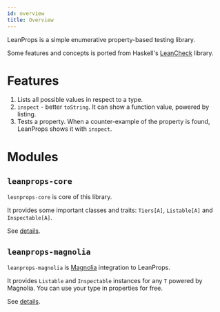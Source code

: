 ```yaml
---
id: overview
title: Overview
---
```


LeanProps is a simple enumerative property-based testing library.

Some features and concepts is ported from Haskell's [LeanCheck][] library.

# Features

1. Lists all possible values in respect to a type.
2. `inspect` - better `toString`. It can show a function value, powered by listing.
3. Tests a property. When a counter-example of the property is found, LeanProps shows it with `inspect`.

# Modules

## `leanprops-core`

`lesnprops-core` is core of this library.

It provides some important classes and traits: `Tiers[A]`, `Listable[A]` and `Inspectable[A]`.

See [details](./leanprops-core.md).

## `leanprops-magnolia`

`leanprops-magnolia` is [Magnolia] integration to LeanProps.

It provides `Listable` and `Inspectable` instances for any `T` powered by Magnolia.
You can use your type in properties for free.

See [details](./leanprops-magnolia.md).

[leancheck]: https://github.com/rudymatela/leancheck
[magnolia]: https://propensive.com/opensource/magnolia/
